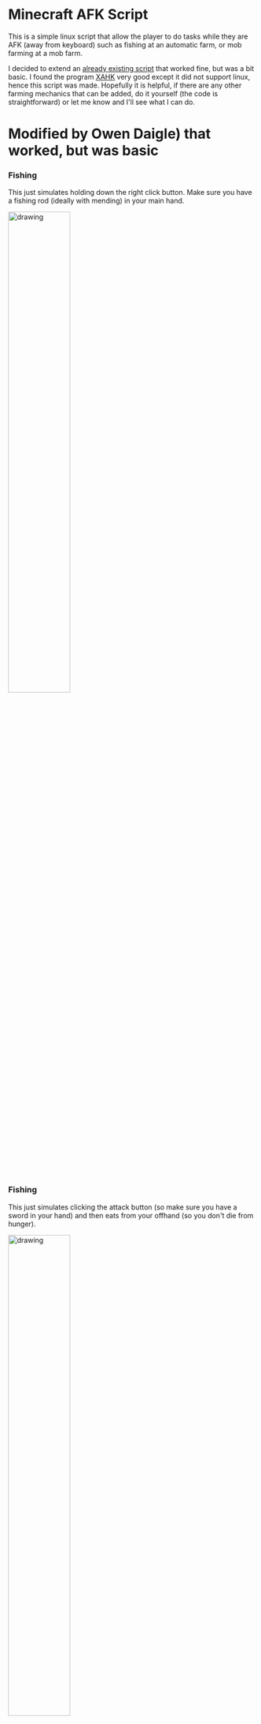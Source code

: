 # Minecraft AFK Script 
This is a simple linux script that allow the player to do tasks while they are AFK (away from keyboard) such as fishing at an automatic farm, or mob farming at a mob farm.

I decided to extend an [already existing script](http://web.archive.org/web/20240119180244/https://www.reddit.com/r/Minecraft/comments/bu4gka/linux_autoclicker_bash_script_useful_for_afk) that worked fine, but was a bit basic. I found the program [XAHK](https://github.com/histefanhere/XAHK) very good except it did not support linux, hence this script was made. Hopefully it is helpful, if there are any other farming mechanics that can be added, do it yourself (the code is straightforward) or let me know and I'll see what I can do. 
# Modified by Owen Daigle) that worked, but was basic 

### Fishing
This just simulates holding down the right click button. Make sure you have a fishing rod (ideally with mending) in your main hand. 

<img src="resources/fishing.gif" alt="drawing" style="width:50%;"/>

### Fishing
This just simulates clicking the attack button (so make sure you have a sword in your hand) and then eats from your offhand (so you don't die from hunger).

<img src="resources/mob-farming.gif" alt="drawing" style="width:50%;"/>

# Usage
Ensure that `xdotool` is installed. This is often in the default repositories. 
 
On debian it can be installed with 
```
apt install xdotool
```
Also ensure that **minecraft is running**.

Then download the script called `MC-AFK.sh` to any folder on your system. 

**Make this script executable** by either running the following command on the file:
```
chmod +x <path-to-MC-AFK.sh>
```
*or certain file managers let you right click the file and select "Mark Executable".*

Then run the file in the terminal by:
```
./MC-AFK.sh
```

> This can also be run by using the command line arguments such as `./MC-AFK.sh fish` or `./MC-AFK.sh mobfarm` to skip the menu.

A menu should pop up with all options. Select the desired option (Fishing, Mob farming, etc) and follow on screen instructions.

### Keyboard Shortcuts
A keyboard shortcut can be created by running the script with an argument to specify the type of afk. This can be bound to a keyboard shortcut using whatever tool comes with your desktop environment. (**not suggested for mobfarm as it is hard to stop script in this case**)

```
MC-AFK.sh <mode>
```
Mode can be either:

- `fish` for AFK fishing
- `mobfarm` for AFK mob farming

# Requirements
Requires an existing Minecraft java edition installation.

Requires `xdotool` installed. 

Tested using debian 12 with Prism Launcher installed through flatpak. Should run on most linux systems.

# How it works
This script looks for a window with the text `Minecraft` in the title name then uses the utility `xdotool` to send the correct mouse clicks to that window. 